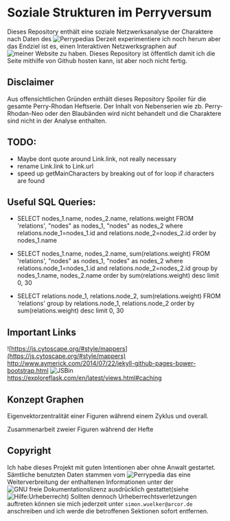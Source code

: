 # Soziale Strukturen im Perryversum
Dieses Repository enthält eine soziale Netzwerksanalyse der Charaktere nach Daten des ![Perrypedias](https://www.perrypedia.de)
Derzeit experimentiere ich noch herum aber das Endziel ist es, einen Interaktiven Netzwerksgraphen auf ![meiner Website](https://wuelle.github.io/Soziale-Strukturen-in-Perry-Rhodan/) zu haben.
Dieses Repository ist öffentlich damit ich die Seite mithilfe von Github hosten kann, ist aber noch nicht fertig.

## Disclaimer
Aus offensichtlichen Gründen enthält dieses Repository Spoiler für die gesamte Perry-Rhodan Heftserie. Der Inhalt von
Nebenserien wie zb. Perry-Rhodan-Neo oder den Blaubänden wird nicht behandelt und die Charaktere sind nicht in der Analyse enthalten.

## TODO:
* Maybe dont quote around Link.link, not really necessary
* rename Link.link to Link.url
* speed up getMainCharacters by breaking out of for loop if characters are found

## Useful SQL Queries:
* SELECT nodes_1.name, nodes_2.name, relations.weight FROM 'relations', "nodes" as nodes_1, "nodes" as nodes_2 where relations.node_1=nodes_1.id and relations.node_2=nodes_2.id order by nodes_1.name

* SELECT nodes_1.name, nodes_2.name, sum(relations.weight) FROM 'relations', "nodes" as nodes_1, "nodes" as nodes_2 where relations.node_1=nodes_1.id and relations.node_2=nodes_2.id group by nodes_1.name, nodes_2.name order by sum(relations.weight) desc limit 0, 30

* SELECT relations.node_1, relations.node_2, sum(relations.weight) FROM 'relations' group by relations.node_1, relations.node_2 order by sum(relations.weight) desc limit 0, 30

## Important Links
![https://js.cytoscape.org/#style/mappers](https://js.cytoscape.org/#style/mappers) 
http://www.aymerick.com/2014/07/22/jekyll-github-pages-bower-bootstrap.html
![JSBin](https://jsbin.com/lenucicupu/edit?html,css,js,console,output)
https://exploreflask.com/en/latest/views.html#caching

## Konzept Graphen
Eigenvektorzentralität einer Figuren während einem Zyklus und overall.

Zusammenarbeit zweier Figuren während der Hefte

## Copyright
Ich habe dieses Projekt mit guten Intentionen aber ohne Anwalt gestartet. Sämtliche benutzten Daten stammen
vom ![Perrypedia](https://www.perrypedia.de) das eine Weiterverbreitung der enthaltenen Informationen
unter der ![GNU freie Dokumentationslizenz](https://www.perrypedia.de/wiki/Perrypedia:FDL) ausdrücklich gestattet(siehe ![Hilfe:Urheberrecht](https://www.perrypedia.de/wiki/Hilfe:Urheberrecht)) Sollten dennoch Urheberrechtsverletzungen 
auftreten können sie mich jederzeit unter ```simon.wuelker@arcor.de``` anschreiben und ich werde die betroffenen Sektionen sofort 
entfernen.